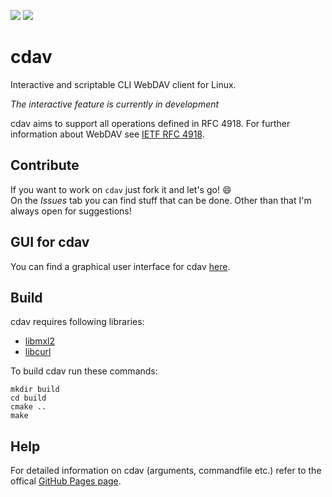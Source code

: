 ![](https://github.com/luv4bytes/cdav/workflows/ubuntu-16.04/badge.svg)
![](https://github.com/luv4bytes/cdav/workflows/ubuntu-18.04/badge.svg)

# cdav
Interactive and scriptable CLI WebDAV client for Linux.

*The interactive feature is currently in development*

cdav aims to support all operations defined in RFC 4918.
For further information about WebDAV see <a href="https://tools.ietf.org/html/rfc4918">IETF RFC 4918</a>.

## Contribute
If you want to work on `cdav` just fork it and let's go! :smile:  
On the *Issues* tab you can find stuff that can be done. Other than that I'm always open for suggestions!

## GUI for cdav
You can find a graphical user interface for cdav <a href="https://github.com/luv4bytes/cdav-gtk">here</a>.

## Build
cdav requires following libraries:

- <a href="http://xmlsoft.org/">libmxl2</a>
- <a href="https://curl.se/libcurl/">libcurl</a>

To build cdav run these commands:

```
mkdir build
cd build
cmake ..
make
```

## Help
For detailed information on cdav (arguments, commandfile etc.) refer to the offical <a href="https://luv4bytes.github.io/cdav">GitHub Pages page</a>.
